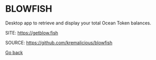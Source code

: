 # BLOWFISH

 Desktop app to retrieve and display your total Ocean Token balances. 
 
 SITE: https://getblow.fish

 SOURCE: https://github.com/kremalicious/blowfish

 [Go back](https://portable-linux-apps.github.io/apps.html)
